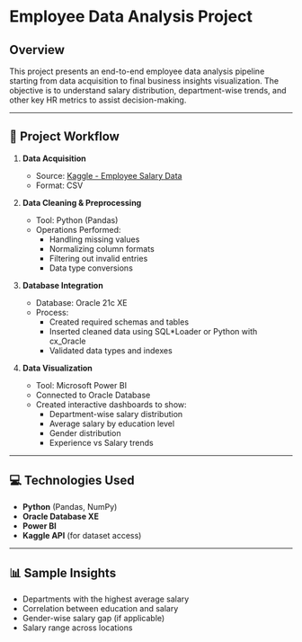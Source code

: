 # Employee Data Analysis Project

## Overview

This project presents an end-to-end employee data analysis pipeline starting from data acquisition to final business insights visualization. The objective is to understand salary distribution, department-wise trends, and other key HR metrics to assist decision-making.

---

## 🔗 Project Workflow

1. **Data Acquisition**  
   - Source: [Kaggle - Employee Salary Data](https://www.kaggle.com/datasets/youvolvedata/employee-salary-data)  
   - Format: CSV  

2. **Data Cleaning & Preprocessing**  
   - Tool: Python (Pandas)
   - Operations Performed:
     - Handling missing values
     - Normalizing column formats
     - Filtering out invalid entries
     - Data type conversions

3. **Database Integration**  
   - Database: Oracle 21c XE  
   - Process:
     - Created required schemas and tables
     - Inserted cleaned data using SQL*Loader or Python with cx_Oracle
     - Validated data types and indexes

4. **Data Visualization**  
   - Tool: Microsoft Power BI  
   - Connected to Oracle Database  
   - Created interactive dashboards to show:
     - Department-wise salary distribution
     - Average salary by education level
     - Gender distribution
     - Experience vs Salary trends



---

## 💻 Technologies Used

- **Python** (Pandas, NumPy)
- **Oracle Database XE**
- **Power BI**
- **Kaggle API** (for dataset access)

---

## 📊 Sample Insights

- Departments with the highest average salary
- Correlation between education and salary
- Gender-wise salary gap (if applicable)
- Salary range across locations